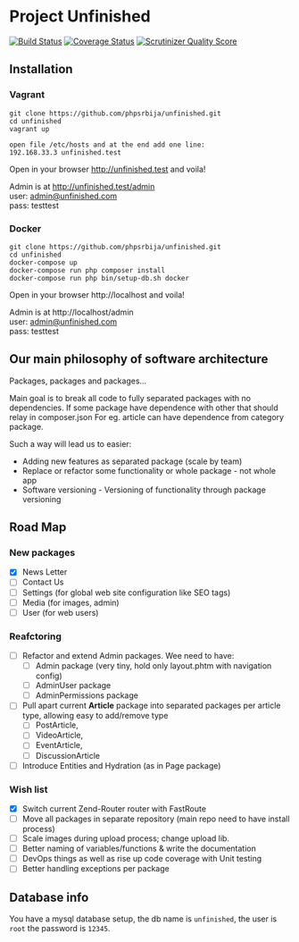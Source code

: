 # Project Unfinished

[![Build Status](https://travis-ci.org/phpsrbija/unfinished.svg?branch=master)](https://travis-ci.org/phpsrbija/unfinished)
[![Coverage Status](https://coveralls.io/repos/github/phpsrbija/unfinished/badge.svg)](https://coveralls.io/github/phpsrbija/unfinished)
[![Scrutinizer Quality Score](https://scrutinizer-ci.com/g/phpsrbija/unfinished/badges/quality-score.png?s=4023c984fc1163a44f4220cd7d57406643ced9f2)](https://scrutinizer-ci.com/g/phpsrbija/unfinished/)

## Installation

### Vagrant

```
git clone https://github.com/phpsrbija/unfinished.git
cd unfinished
vagrant up

open file /etc/hosts and at the end add one line: 
192.168.33.3 unfinished.test
```

Open in your browser http://unfinished.test and voila!

Admin is at http://unfinished.test/admin  
user: admin@unfinished.com    
pass: testtest

### Docker

```
git clone https://github.com/phpsrbija/unfinished.git
cd unfinished
docker-compose up
docker-compose run php composer install
docker-compose run php bin/setup-db.sh docker

```

Open in your browser http://localhost and voila!

Admin is at http://localhost/admin  
user: admin@unfinished.com    
pass: testtest

## Our main philosophy of software architecture

Packages, packages and packages... 


Main goal is to break all code to fully separated packages with no dependencies. 
If some package have dependence with other that should relay in composer.json
For eg. article can have dependence from category package.

Such a way will lead us to easier: 
- Adding new features as separated package (scale by team)
- Replace or refactor some functionality or whole package - not whole app 
- Software versioning - Versioning of functionality through package versioning

## Road Map

### New packages
- [x] News Letter
- [ ] Contact Us
- [ ] Settings (for global web site configuration like SEO tags)
- [ ] Media (for images, admin)
- [ ] User (for web users)

### Reafctoring 
     
- [ ] Refactor and extend Admin packages. Wee need to have:
     - [ ] Admin package (very tiny, hold only layout.phtm with navigation config)
     - [ ] AdminUser package
     - [ ] AdminPermissions package

- [ ] Pull apart current **Article** package into separated packages per article type, allowing easy to add/remove type
     - [ ] PostArticle, 
     - [ ] VideoArticle, 
     - [ ] EventArticle, 
     - [ ] DiscussionArticle

- [ ] Introduce Entities and Hydration (as in Page package)

### Wish list
- [x] Switch current Zend-Router router with FastRoute 
- [ ] Move all packages in separate repository (main repo need to have install process)
- [ ] Scale images during upload process; change upload lib.
- [ ] Better naming of variables/functions & write the documentation
- [ ] DevOps things as well as rise up code coverage with Unit testing
- [ ] Better handling exceptions per package

## Database info

You have a mysql database setup, the db name is `unfinished`, the user is `root` the password is `12345`.
